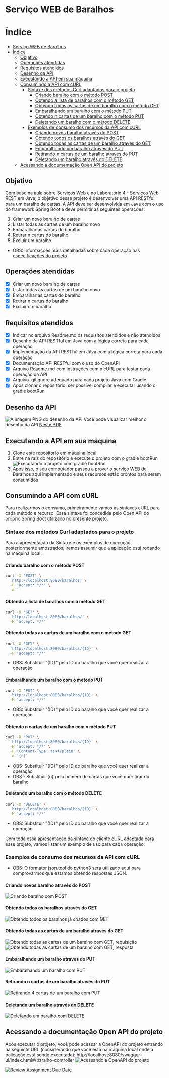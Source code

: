 # Serviço WEB de Baralhos

# Índice
- [Serviço WEB de Baralhos](#serviço-web-de-baralhos)
- [Índice](#índice)
  - [Objetivo](#objetivo)
  - [Operações atendidas](#operações-atendidas)
  - [Requisitos atendidos](#requisitos-atendidos)
  - [Desenho da API](#desenho-da-api)
  - [Executando a API em sua máquina](#executando-a-api-em-sua-máquina)
  - [Consumindo a API com cURL](#consumindo-a-api-com-curl)
    - [Sintaxe dos métodos Curl adaptados para o projeto](#sintaxe-dos-métodos-curl-adaptados-para-o-projeto)
      - [Criando baralho com o método POST](#criando-baralho-com-o-método-post)
      - [Obtendo a lista de baralhos com o método GET](#obtendo-a-lista-de-baralhos-com-o-método-get)
      - [Obtendo todas as cartas de um baralho com o método GET](#obtendo-todas-as-cartas-de-um-baralho-com-o-método-get)
      - [Embaralhando um baralho com o método PUT](#embaralhando-um-baralho-com-o-método-put)
      - [Obtendo n cartas de um baralho com o método PUT](#obtendo-n-cartas-de-um-baralho-com-o-método-put)
      - [Deletando um baralho com o método DELETE](#deletando-um-baralho-com-o-método-delete)
    - [Exemplos de consumo dos recursos da API com cURL](#exemplos-de-consumo-dos-recursos-da-api-com-curl)
      - [Criando novos baralho através do POST](#criando-novos-baralho-através-do-post)
      - [Obtendo todos os baralhos através do GET](#obtendo-todos-os-baralhos-através-do-get)
      - [Obtendo todas as cartas de um baralho através do GET](#obtendo-todas-as-cartas-de-um-baralho-através-do-get)
      - [Embaralhando um baralho através do PUT](#embaralhando-um-baralho-através-do-put)
      - [Retirando n cartas de um baralho através do PUT](#retirando-n-cartas-de-um-baralho-através-do-put)
      - [Deletando um baralho através do DELETE](#deletando-um-baralho-através-do-delete)
  - [Acessando a documentação Open API do projeto](#acessando-a-documentação-open-api-do-projeto)

## Objetivo

Com base na aula sobre Serviços Web e no Laboratório 4 - Serviços Web REST em Java, o objetivo
desse projeto é desenvolver uma API RESTful para um baralho de cartas. A API deve ser desenvolvida
em Java com o uso do framework Spring Boot e deve permitir as seguintes operações:

1) Criar um novo baralho de cartas
2) Listar todas as cartas de um baralho novo
3) Embaralhar as cartas do baralho
4) Retirar n cartas do baralho
5) Excluir um baralho

* OBS: Informações mais detalhadas sobre cada operação nas [especificações do projeto](/docs/std-projeto-01.pdf)

## Operações atendidas 
 - [x] Criar um novo baralho de cartas
 - [x] Listar todas as cartas de um baralho novo
 - [x] Embaralhar as cartas do baralho
 - [x] Retirar n cartas do baralho
 - [x] Excluir um baralho

## Requisitos atendidos
- [x] Indicar no arquivo Readme.md os requisitos atendidos e não atendidos
- [x] Desenho da API RESTful em Java com a lógica correta para cada operação
- [x] Implementação da API RESTful em JAva com a lógica correta para cada operação
- [x] Documentação API RESTful com o uso do OpenAPI
- [x] Arquivo Readme.md com instruções com o cURL para testar cada operação da API
- [x] Arquivo .gitignore adequado para cada projeto Java com Gradle
- [x] Após clonar o repositório, ser possível compilar e executar usando o gradle bootRun

## Desenho da API
![A imagem PNG do desenho da API](/images/Tabela_Projeto.png)
Você pode visualizar melhor o desenho da API [Neste PDF](/docs/Tabela_Projeto.pdf)

## Executando a API em sua máquina
1) Clone este repositório em máquina local
2) Entre na raíz do repositório e execute o projeto com o gradle bootRun ![Executando o projeto com gradle bootRun](/images/Executando_API.png)
3) Após isso, o seu computador passou a prover o serviço WEB de Baralhos aqui implementado e seus recursos estão prontos para serem consumidos

## Consumindo a API com cURL
Para realizarmos o consumo, primeiramente vamos às sintaxes cURL para cada método e recurso. Essa sintaxe foi concedida pelo Open API do próprio Spring Boot utilizado no presente projeto.

### Sintaxe dos métodos Curl adaptados para o projeto
Para a apresentação da Sintaxe e os exemplos de execução, posteriormente amostrados, iremos assumir que a aplicação está rodando na máquina local.

#### Criando baralho com o método POST
```bash
curl -X 'POST' \
  'http://localhost:8080/baralhos' \
  -H 'accept: */*' \
  -d ''
```

#### Obtendo a lista de baralhos com o método GET
```bash
curl -X 'GET' \
  'http://localhost:8080/baralhos/' \
  -H 'accept: */*'
```

#### Obtendo todas as cartas de um baralho com o método GET
```bash
curl -X 'GET' \
  'http://localhost:8080/baralhos/{ID}' \
  -H 'accept: */*'
```
* OBS: Substituir "{ID}" pelo ID do baralho que você quer realizar a operação

#### Embaralhando um baralho com o método PUT
```bash
curl -X 'PUT' \
  'http://localhost:8080/baralhos/{ID}' \
  -H 'accept: */*'
```
* OBS: Substituir "{ID}" pelo ID do baralho que você quer realizar a operação

#### Obtendo n cartas de um baralho com o método PUT
```bash
curl -X 'PUT' \
  'http://localhost:8080/baralhos/{ID}' \
  -H 'accept: */*' \
  -H 'Content-Type: text/plain' \
  -d '{n}'
```
* OBS: Substituir "{ID}" pelo ID do baralho que você quer realizar a operação
* OBS²: Substituir {n} pelo número de cartas que você quer tirar do baralho

#### Deletando um baralho com o método DELETE
```bash
curl -X 'DELETE' \
  'http://localhost:8080/baralhos/{ID}' \
  -H 'accept: */*'
```
* OBS: Substituir "{ID}" pelo ID do baralho que você quer realizar a operação

Com toda essa apresentação da sintaxe do cliente cURL adaptada para esse projeto, vamos listar um exemplo de uso para cada operação:

### Exemplos de consumo dos recursos da API com cURL
* OBS: O formator json.tool do python3 será utilizado aqui para comprovarmos que estamos obtendo respostas JSON.


#### Criando novos baralho através do POST
![Criando baralho com POST](/images/POST_Cria_Baralho.png)
#### Obtendo todos os baralhos através do GET
![Obtendo todos os baralhos já criados com GET](/images/GET_Obtem_Baralhos.png)
#### Obtendo todas as cartas de um baralho através do GET
![Obtendo todas as cartas de um baralho com GET, requisição](/images/GET_Lista_Todas_As_Cartas_Request.png)
![Obtendo todas as cartas de um baralho com GET, resposta](/images/GET_Lista_Todas_As_Cartas_Response.png)
#### Embaralhando um baralho através do PUT
![Embaralhando um baralho com PUT](/images/PUT_Embaralha_Baralho.png)
#### Retirando n cartas de um baralho através do PUT
![Retirando 4 cartas de um baralho com PUT](/images/PUT_Obtem_n_Cartas.png)
#### Deletando um baralho através do DELETE
![Deletando um baralho com DELETE](/images/DELETE_Deleta_Baralho.png)

## Acessando a documentação Open API do projeto
Após executar o projeto, você pode acessar a OpenAPI do projeto entrando na seguinte URL (considerando que você está na máquina local onde a palicação está sendo executada): http://localhost:8080/swagger-ui/index.html#/baralho-controller
![Acessando a OpenAPI do projeto](/images/Acessando_a_OpenAPI.png)

[![Review Assignment Due Date](https://classroom.github.com/assets/deadline-readme-button-22041afd0340ce965d47ae6ef1cefeee28c7c493a6346c4f15d667ab976d596c.svg)](https://classroom.github.com/a/g-3PKEPq)

